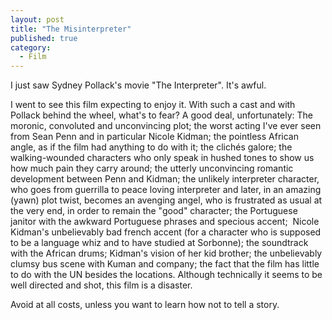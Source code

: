 ```yaml
---
layout: post
title: "The Misinterpreter"
published: true
category:
  - Film
---
```

<p>I just saw Sydney Pollack's movie &quot;The Interpreter&quot;. It's awful.</p>

<p>I went to see this film expecting to enjoy it. With such a cast and with Pollack behind the wheel, what's to fear? A good deal, unfortunately: The moronic, convoluted and unconvincing plot; the worst acting I've ever seen from Sean Penn and in particular Nicole Kidman; the pointless African angle, as if the film had anything to do with it; the clichés galore; the walking-wounded characters who only speak in hushed tones to show us how much pain they carry around; the utterly unconvincing romantic development between Penn and Kidman; the unlikely interpreter character, who goes from guerrilla to peace loving interpreter and later, in an amazing (yawn) plot twist, becomes an avenging angel, who is frustrated as usual at the very end, in order to remain the &quot;good&quot; character; the Portuguese janitor with the awkward Portuguese phrases and specious accent;&nbsp; Nicole Kidman's unbelievably bad french accent (for a character who is supposed to be a language whiz and to have studied at Sorbonne); the soundtrack with the African drums; Kidman's vision of her kid brother; the unbelievably clumsy bus scene with Kuman and company; the fact that the film has little to do with the UN besides the locations. Although technically it seems to be well directed and shot, this film is a disaster.</p>

<p>Avoid at all costs, unless you want to learn how not to tell a story.</p>

